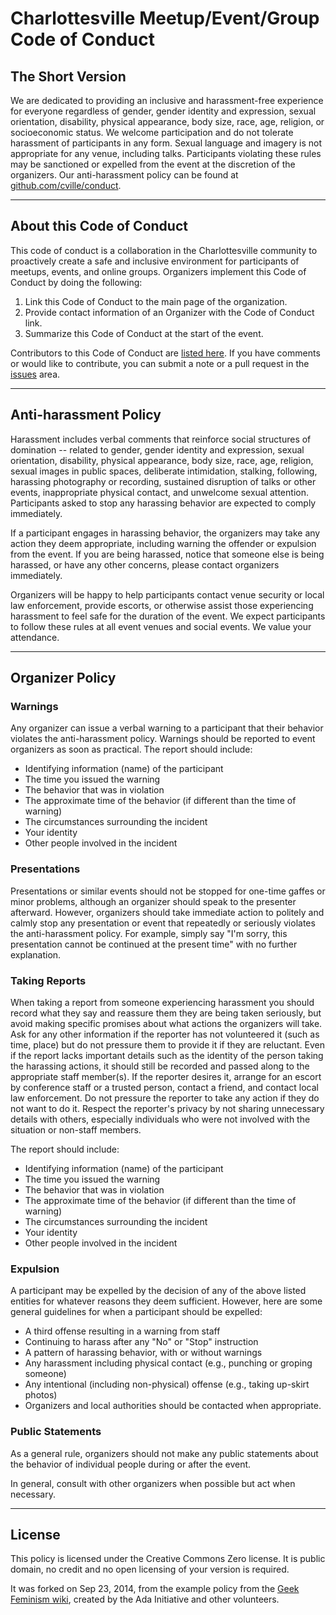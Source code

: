 # Charlottesville Meetup/Event/Group Code of Conduct

## The Short Version

We are dedicated to providing an inclusive and harassment-free experience for everyone regardless of gender, gender identity and expression, sexual orientation, disability, physical appearance, body size, race, age, religion, or socioeconomic status. We welcome participation and do not tolerate harassment of participants in any form. Sexual language and imagery is not appropriate for any venue, including talks. Participants violating these rules may be sanctioned or expelled from the event at the discretion of the organizers. Our anti-harassment policy can be found at [github.com/cville/conduct](https://github.com/cville/conduct).

---

## About this Code of Conduct

This code of conduct is a collaboration in the Charlottesville community to proactively create a safe and inclusive environment for participants of meetups, events, and online groups. Organizers implement this Code of Conduct by doing the following:

1. Link this Code of Conduct to the main page of the organization.
2. Provide contact information of an Organizer with the Code of Conduct link.
3. Summarize this Code of Conduct at the start of the event.

Contributors to this Code of Conduct are [listed here](https://github.com/cville/conduct/graphs/contributors). If you have comments or would like to contribute, you can submit a note or a pull request in the [issues](https://github.com/cville/conduct/issues) area.

---

## Anti-harassment Policy

Harassment includes verbal comments that reinforce social structures of domination -- related to gender, gender identity and expression, sexual orientation, disability, physical appearance, body size, race, age, religion, sexual images in public spaces, deliberate intimidation, stalking, following, harassing photography or recording, sustained disruption of talks or other events, inappropriate physical contact, and unwelcome sexual attention. Participants asked to stop any harassing behavior are expected to comply immediately.

If a participant engages in harassing behavior, the organizers may take any action they deem appropriate, including warning the offender or expulsion from the event. If you are being harassed, notice that someone else is being harassed, or have any other concerns, please contact organizers immediately.

Organizers will be happy to help participants contact venue security or local law enforcement, provide escorts, or otherwise assist those experiencing harassment to feel safe for the duration of the event. We expect participants to follow these rules at all event venues and social events. We value your attendance.

---

## Organizer Policy

### Warnings

Any organizer can issue a verbal warning to a participant that their behavior violates the anti-harassment policy. Warnings should be reported to event organizers as soon as practical. The report should include:

* Identifying information (name) of the participant
* The time you issued the warning
* The behavior that was in violation
* The approximate time of the behavior (if different than the time of warning)
* The circumstances surrounding the incident
* Your identity
* Other people involved in the incident

### Presentations

Presentations or similar events should not be stopped for one-time gaffes or minor problems, although an organizer should speak to the presenter afterward. However, organizers should take immediate action to politely and calmly stop any presentation or event that repeatedly or seriously violates the anti-harassment policy. For example, simply say "I'm sorry, this presentation cannot be continued at the present time" with no further explanation.

### Taking Reports

When taking a report from someone experiencing harassment you should record what they say and reassure them they are being taken seriously, but avoid making specific promises about what actions the organizers will take. Ask for any other information if the reporter has not volunteered it (such as time, place) but do not pressure them to provide it if they are reluctant. Even if the report lacks important details such as the identity of the person taking the harassing actions, it should still be recorded and passed along to the appropriate staff member(s). If the reporter desires it, arrange for an escort by conference staff or a trusted person, contact a friend, and contact local law enforcement. Do not pressure the reporter to take any action if they do not want to do it. Respect the reporter's privacy by not sharing unnecessary details with others, especially individuals who were not involved with the situation or non-staff members.

The report should include:

* Identifying information (name) of the participant
* The time you issued the warning
* The behavior that was in violation
* The approximate time of the behavior (if different than the time of warning)
* The circumstances surrounding the incident
* Your identity
* Other people involved in the incident

### Expulsion

A participant may be expelled by the decision of any of the above listed entities for whatever reasons they deem sufficient. However, here are some general guidelines for when a participant should be expelled:

* A third offense resulting in a warning from staff
* Continuing to harass after any "No" or "Stop" instruction
* A pattern of harassing behavior, with or without warnings
* Any harassment including physical contact (e.g., punching or groping someone)
* Any intentional (including non-physical) offense (e.g., taking up-skirt photos)
* Organizers and local authorities should be contacted when appropriate.

### Public Statements

As a general rule, organizers should not make any public statements about the behavior of individual people during or after the event.

In general, consult with other organizers when possible but act when necessary.

---

## License

This policy is licensed under the Creative Commons Zero license. It is public domain, no credit and no open licensing of your version is required.

It was forked on Sep 23, 2014, from the example policy from the [Geek Feminism wiki](http://geekfeminism.wikia.com/wiki/Conference_anti-harassment_policy), created by the Ada Initiative and other volunteers.
